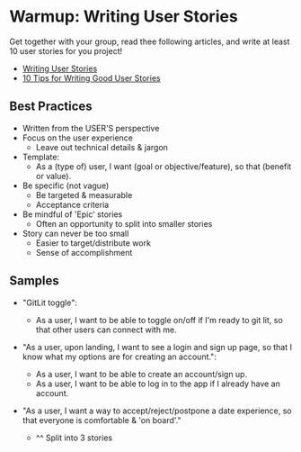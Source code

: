 # Warmup: Writing User Stories

Get together with your group, read thee following articles, and write at least 10 user stories for you project!

* [Writing User Stories](https://www.yodiz.com/blog/writing-user-stories-examples-and-templates-in-agile-methodologies/)
* [10 Tips for Writing Good User Stories](https://www.romanpichler.com/blog/10-tips-writing-good-user-stories/?doing_wp_cron=1543247610.4944980144500732421875)

## Best Practices

* Written from the USER'S perspective
* Focus on the user experience
  - Leave out technical details & jargon
* Template:
  - As a (type of) user, I want (goal or objective/feature), so that (benefit or value).
* Be specific (not vague)
  - Be targeted & measurable
  - Acceptance criteria
* Be mindful of 'Epic' stories
  - Often an opportunity to split into smaller stories
* Story can never be too small
  - Easier to target/distribute work
  - Sense of accomplishment

## Samples

* "GitLit toggle":
  - As a user, I want to be able to toggle on/off if I'm ready to git lit, so that other users can connect with me.

* "As a user, upon landing, I want to see a login and sign up page, so that I know what my options are for creating an account.":
  - As a user, I want to be able to create an account/sign up.
  - As a user, I want to be able to log in to the app if I already have an account.

* "As a user, I want a way to accept/reject/postpone a date experience, so that everyone is comfortable & 'on board'."
  - ^^ Split into 3 stories
